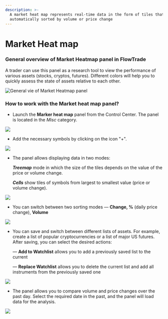 ```yaml
---
description: >-
  A market heat map represents real-time data in the form of tiles that are
  automatically sorted by volume or price change
---
```


# Market Heat map

### General overview of Market Heatmap panel in FlowTrade

A trader can use this panel as a research tool to view the performance of various assets (stocks, cryptos, futures). Different colors will help you to quickly assess the state of assets relative to each other.

![General vie of Market Heatmap panel](<../.gitbook/assets/image (349) (1).png>)

### How to work with the Market heat map panel?

* Launch the **Marker heat map** panel from the Control Center. The panel is located in the _Misc_ category.

![](<../.gitbook/assets/image (348) (1).png>)

* Add the necessary symbols by clicking on the icon "+".

![](<../.gitbook/assets/image (355) (1) (1) (1) (1) (1).png>)

*   The panel allows displaying data in two modes:

    _**Treemap**_ mode in which the size of the tiles depends on the value of the price or volume change.

    _**Cells**_ show tiles of symbols from largest to smallest value (price or volume change).

![](<../.gitbook/assets/market heatmap.gif>)

* You can switch between two sorting modes — **Change, %** (daily price change), **Volume**

![](<../.gitbook/assets/market heatmap changes.gif>)

*   You can save and switch between different lists of assets. For example, create a list of popular cryptocurrencies or a list of major US futures. After saving, you can select the desired actions:

    &#x20; — **Add to Watchlist** allows you to add a previously saved list to the current

    &#x20; — **Replace Watchlist** allows you to delete the current list and add all instruments from the previously saved one

![](<../.gitbook/assets/market heatmap lists.gif>)

* The panel allows you to compare volume and price changes over the past day. Select the required date in the past, and the panel will load data for the analysis.

![](<../.gitbook/assets/market heatmap history.gif>)


